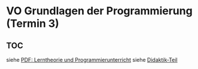 # VO Grundlagen der Programmierung (Termin 3)

## TOC
siehe [PDF: Lerntheorie und Programmierunterricht](./LerntheorieLister.pdf)
siehe [Didaktik-Teil](../Didaktik/)

